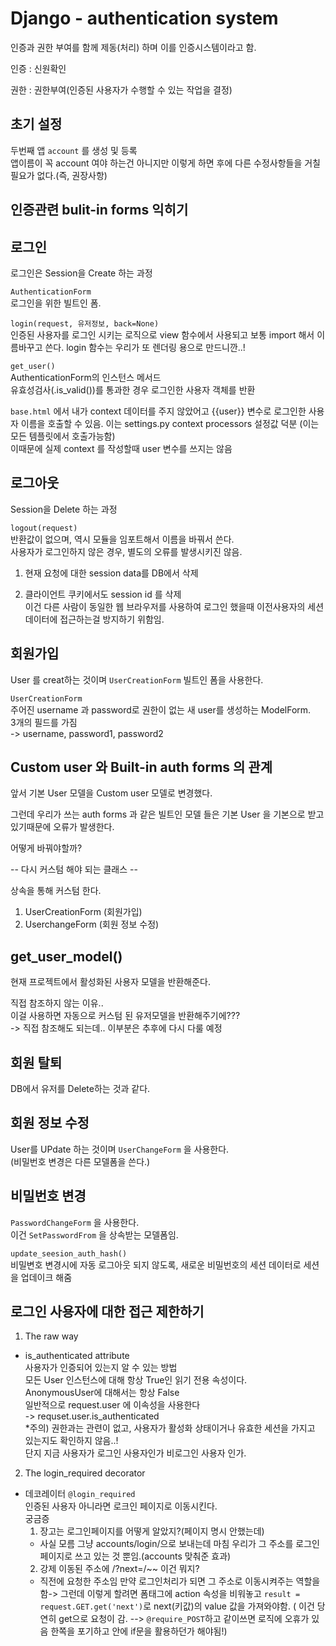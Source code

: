 # Django - authentication system

인증과 권한 부여를 함께 제동(처리) 하며 이를 인증시스템이라고 함.

인증 : 신원확인

권한 : 권한부여(인증된 사용자가 수행할 수 있는 작업을 결정)


## 초기 설정
두번째 앱 `account` 를 생성 및 등록<br>
앱이름이 꼭 account 여야 하는건 아니지만 이렇게 하면 후에 다른 수정사항들을 거칠 필요가 없다.(즉, 권장사항)


## 인증관련 bulit-in forms 익히기

## 로그인
로그인은 Session을 Create 하는 과정

`AuthenticationForm`<br>
로그인을 위한 빌트인 폼.

`login(request, 유저정보, back=None)`<br>
인증된 사용자를 로그인 시키는 로직으로 view 함수에서 사용되고 보통 import 해서 이름바꾸고 쓴다. login 함수는 우리가 또 렌더링 용으로 만드니깐..!

`get_user()`<br>
AuthenticationForm의 인스턴스 메서드<br>
유효성검사(.is_valid())를 통과한 경우 로그인한 사용자 객체를 반환

`base.html` 에서 내가 context 데이터를 주지 않았어고 {{user}} 변수로 로그인한 사용자 이름을 호출할 수 있음. 이는 settings.py context processors 설정값 덕분 (이는 모든 템플릿에서 호출가능함)<br>
이때문에 실제 context 를 작성할때 user 변수를 쓰지는 않음

## 로그아웃
Session을 Delete 하는 과정

`logout(request)`<br>
반환값이 없으며, 역시 모듈을 임포트해서 이름을 바꿔서 쓴다.<br>
사용자가 로그인하지 않은 경우, 별도의 오류를 발생시키진 않음.
1. 현재 요청에 대한 session data를 DB에서 삭제

2. 클라이언트 쿠키에서도 session id 를 삭제 <br>
이건 다른 사람이 동일한 웹 브라우저를 사용하여 로그인 했을때 이전사용자의 세션 데이터에 접근하는걸 방지하기 위함임.

## 회원가입
User 를 creat하는 것이며 `UserCreationForm` 빌트인 폼을 사용한다.

`UserCreationForm`<br>
주어진 username 과 password로 권한이 없는 새 user를 생성하는 ModelForm.<br>
3개의 필드를 가짐<br>
-> username, password1, password2

## Custom user 와 Built-in auth forms 의 관계
앞서 기본 User 모델을 Custom user 모델로 변경했다.

그런데 우리가 쓰는 auth forms 과 같은 빌트인 모델 들은 기본 User 을 기본으로 받고 있기때문에 오류가 발생한다.

어떻게 바꿔야할까?

-- 다시 커스텀 해야 되는 클래스 --

상속을 통해 커스텀 한다.

1. UserCreationForm (회원가입)
2. UserchangeForm (회원 정보 수정)

## get_user_model()
현재 프로젝트에서 활성화된 사용자 모델을 반환해준다.

직접 참조하지 않는 이유..<br>
이걸 사용하면 자동으로 커스텀 된 유저모델을 반환해주기에???<br>
-> 직접 참조해도 되는데.. 이부분은 추후에 다시 다룰 예정


## 회원 탈퇴
DB에서 유저를 Delete하는 것과 같다.

## 회원 정보 수정
User를 UPdate 하는 것이며 `UserChangeForm` 을 사용한다.<br>
(비밀번호 변경은 다른 모델폼을 쓴다.)

## 비밀번호 변경
`PasswordChangeForm` 을 사용한다.<br>
이건 `SetPasswordFrom` 을 상속받는 모델폼임.

`update_seesion_auth_hash()`<br>
비밀변호 변경시에 자동 로그아웃 되지 않도록, 새로운 비밀번호의 세션 데이터로 세션을 업데이크 해줌

## 로그인 사용자에 대한 접근 제한하기
1. The raw way
  - is_authenticated attribute <br>
  사용자가 인증되어 있는지 알 수 있는 방법<br>
  모든 User 인스턴스에 대해 항상 True인 읽기 전용 속성이다.<br>
  AnonymousUser에 대해서는 항상 False <br>
  일반적으로 request.user 에 이속성을 사용한다 <br>
  -> requset.user.is_authenticated<br>
  *주의) 권한과는 관련이 없고, 사용자가 활성화 상태이거나 유효한 세션을 가지고 있는지도 확인하지 않음..!<br>
  단지 지금 사용자가 로그인 사용자인가 비로그인 사용자 인가.


2. The login_required decorator
  - 데코레이터 `@login_required`<br>
  인증된 사용자 아니라면 로크인 페이지로 이동시킨다.<br>
  궁금증
    1. 장고는 로그인페이지를 어떻게 알았지?(페이지 명시 안했는데)
      - 사실 모름 그냥 accounts/login/으로 보내는데 마침 우리가 그 주소를 로그인 페이지로 쓰고 있는 것 뿐임.(accounts 맞춰준 효과)
    2. 강제 이동된 주소에 /?next=/~~ 이건 뭐지?<br>
      - 직전에 요청한 주소임 만약 로그인처리가 되면 그 주소로 이동시켜주는 역할을 함-> 그런데 이렇게 할려면 폼태그에 action 속성을 비워놓고 `result = request.GET.get('next')`로 next(키값)의 value 값을 가져와야함. ( 이건 당연히 get으로 요청이 감. --> `@require_POST`하고 같이쓰면 로직에 오휴가 있음 한쪽을 포기하고 안에 if문을 활용하던가 해야됨!)